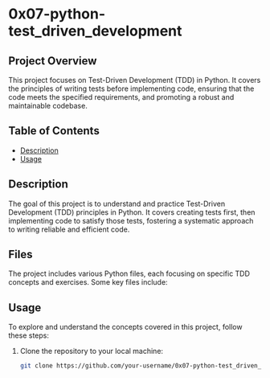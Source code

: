 # 0x07-python-test_driven_development

## Project Overview

This project focuses on Test-Driven Development (TDD) in Python. It covers the principles of writing tests before implementing code, ensuring that the code meets the specified requirements, and promoting a robust and maintainable codebase.

## Table of Contents

- [Description](#description)
- [Usage](#usage)

## Description

The goal of this project is to understand and practice Test-Driven Development (TDD) principles in Python. It covers creating tests first, then implementing code to satisfy those tests, fostering a systematic approach to writing reliable and efficient code.

## Files

The project includes various Python files, each focusing on specific TDD concepts and exercises. Some key files include:


## Usage

To explore and understand the concepts covered in this project, follow these steps:

1. Clone the repository to your local machine:

   ```bash
   git clone https://github.com/your-username/0x07-python-test_driven_development.git


